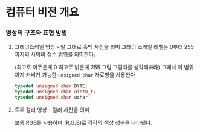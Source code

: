 # 컴퓨터 비전 개요

### 영상의 구조와 표현 방법

1. 그레이스케일 영상 - 말 그대로 흑백 사진을 의미 그레이 스케일 레벨은 0부터 255까지의 사이의 정수 범위를 의미한다. 
   
   <p></p>
   
   (최고로 어두운게 0 최고로 밝은게 255 그림 그릴때를 생각해봐라) 그래서 이 범위까지 커버가 가능한 `unsigned char`  자료형을 사용한다
   
   ```cpp
   typedef unsigned char BYTE;
   typedef unsigned char uint8_t;
   typedef unsigned char uchar;
   ```

2. 트루 컬러 영상 - 컬러 사진을 의미 
   
   보통 RGB를 사용하며 (R,G,B)로 각각의 색상 성분을 나타낸다. 

<br>
